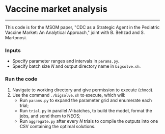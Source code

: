 # Vaccine market analysis
___


 This code is for the MSOM paper, "CDC as a Strategic Agent in the Pediatric Vaccine Market:
 An Analytical Approach," joint with B. Behzad and S. Martonosi.

### Inputs

* Specify parameter ranges and intervals in `params.py`.
* Specify batch size *N* and output directory name in `bigsolve.sh`.

### Run the code

1. Navigate to working directory and give permission to execute (`chmod`).
2. Use the command `./bigsolve.sh` to execute, which will:
   * Run `params.py` to expand the parameter grid and enumerate each trial;
   * Run `trial.py` in parallel *N*-batches, to build the model, format the jobs, and send them to NEOS;
   * Run `aggregate.py` after every *N* trials to compile the outputs into one CSV containing the optimal solutions.
